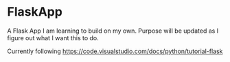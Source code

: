 # FlaskApp
A Flask App I am learning to build on my own.
Purpose will be updated as I figure out what I want this to do. 

Currently following 
https://code.visualstudio.com/docs/python/tutorial-flask